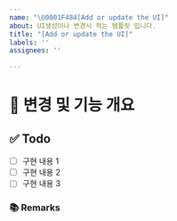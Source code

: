 ```yaml
---
name: "\U0001F484[Add or update the UI]"
about: UI생성이나 변경시 적는 템플릿 입니다.
title: "[Add or update the UI]"
labels: ''
assignees: ''

---
```


# 🤖 변경 및 기능 개요
<!-- 이슈에 할당된 기능 혹은 변경사항이 무엇인지 간략하게 한 줄로 적습니다 -->

## ✅ Todo
- [ ] 구현 내용 1
- [ ] 구현 내용 2
- [ ] 구현 내용 3

### 📚 Remarks
<!-- 기능 개발에 있어 비고사항이 있었다면 적기 -->
